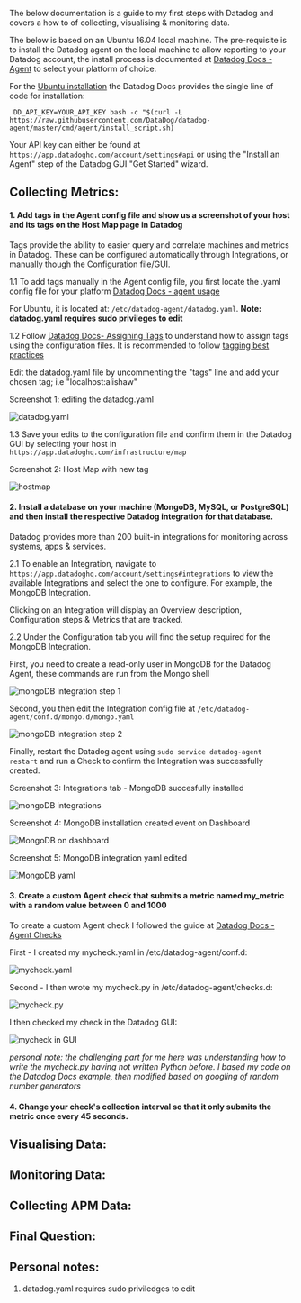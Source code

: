 The below documentation is a guide to my first steps with Datadog and covers a how to of collecting, visualising & monitoring data.

The below is based on an Ubuntu 16.04 local machine.
The pre-requisite is to install the Datadog agent on the local machine to allow reporting to your Datadog account, the install process is documented at [Datadog Docs - Agent](https://docs.datadoghq.com/agent/) to select your platform of choice. 

For the [Ubuntu installation](https://docs.datadoghq.com/agent/basic_agent_usage/ubuntu/) the Datadog Docs provides the single line of code for installation:

` DD_API_KEY=YOUR_API_KEY bash -c "$(curl -L https://raw.githubusercontent.com/DataDog/datadog-agent/master/cmd/agent/install_script.sh)`

Your API key can either be found at `https://app.datadoghq.com/account/settings#api` or using the "Install an Agent" step of the Datadog GUI "Get Started" wizard.

## Collecting Metrics:
#### 1. Add tags in the Agent config file and show us a screenshot of your host and its tags on the Host Map page in Datadog

Tags provide the ability to easier query and correlate machines and metrics in Datadog. These can be configured automatically through Integrations, or manually though the Configuration file/GUI.

1.1 To add tags manually in the Agent config file, you first locate the .yaml config file for your platform [Datadog Docs - agent usage](https://docs.datadoghq.com/agent/basic_agent_usage/)

For Ubuntu, it is located at: `/etc/datadog-agent/datadog.yaml`. 
**Note: datadog.yaml requires sudo privileges to edit**

1.2 Follow [Datadog Docs- Assigning Tags](https://docs.datadoghq.com/getting_started/tagging/assigning_tags) to understand how to assign tags using the configuration files. It is recommended to follow [tagging best practices](https://docs.datadoghq.com/getting_started/tagging/#tags-best-practices)

Edit the datadog.yaml file by uncommenting the "tags" line and add your chosen tag; i.e "localhost:alishaw"

Screenshot 1: editing the datadog.yaml

![datadog.yaml](https://github.com/ali-shaw/hiring-engineers/blob/ali-shaw-se/images/assiging-tag-datadogyaml.png)

1.3 Save your edits to the configuration file and confirm them in the Datadog GUI by selecting your host in `https://app.datadoghq.com/infrastructure/map`

Screenshot 2: Host Map with new tag

![hostmap](https://github.com/ali-shaw/hiring-engineers/blob/ali-shaw-se/images/assigning-tag-HostMap.png)

#### 2. Install a database on your machine (MongoDB, MySQL, or PostgreSQL) and then install the respective Datadog integration for that database.

Datadog provides more than 200 built-in integrations for monitoring across systems, apps & services. 

2.1 To enable an Integration, navigate to `https://app.datadoghq.com/account/settings#integrations` to view the available Integrations and select the one to configure. For example, the MongoDB Integration.

Clicking on an Integration will display an Overview description, Configuration steps & Metrics that are tracked.

2.2 Under the Configuration tab you will find the setup required for the MongoDB Integration. 

First, you need to create a read-only user in MongoDB for the Datadog Agent, these commands are run from the Mongo shell

![mongoDB integration step 1](https://github.com/ali-shaw/hiring-engineers/blob/ali-shaw-se/images/MongoDB_Integration_1.png)

Second, you then edit the Integration config file at `/etc/datadog-agent/conf.d/mongo.d/mongo.yaml`

![mongoDB integration step 2](https://github.com/ali-shaw/hiring-engineers/blob/ali-shaw-se/images/MongoDB_Integration_2.png)

Finally, restart the Datadog agent using `sudo service datadog-agent restart` and run a Check to confirm the Integration was successfully created.

Screenshot 3: Integrations tab - MongoDB succesfully installed

![mongoDB integrations](https://github.com/ali-shaw/hiring-engineers/blob/ali-shaw-se/images/Integrations_tab_MongoDB.png)

Screenshot 4: MongoDB installation created event on Dashboard

![MongoDB on dashboard](https://github.com/ali-shaw/hiring-engineers/blob/ali-shaw-se/images/MongoDB_installed.png)

Screenshot 5: MongoDB integration yaml edited

![MongoDB yaml](https://github.com/ali-shaw/hiring-engineers/blob/ali-shaw-se/images/MongoYAML.png)

#### 3. Create a custom Agent check that submits a metric named my_metric with a random value between 0 and 1000

To create a custom Agent check I followed the guide at [Datadog Docs - Agent Checks](https://docs.datadoghq.com/developers/agent_checks/)

First - I created my mycheck.yaml in /etc/datadog-agent/conf.d:

![mycheck.yaml](https://github.com/ali-shaw/hiring-engineers/blob/ali-shaw-se/images/mycheck_yaml.png)

Second - I then wrote my mycheck.py in /etc/datadog-agent/checks.d:

![mycheck.py](https://github.com/ali-shaw/hiring-engineers/blob/ali-shaw-se/images/mycheck_py.png)

I then checked my check in the Datadog GUI:

![mycheck in GUI](https://github.com/ali-shaw/hiring-engineers/blob/ali-shaw-se/images/mycheck_in_gui.png)

*personal note: the challenging part for me here was understanding how to write the mycheck.py having not written Python before. I based my code on the Datadog Docs example, then modified based on googling of random number generators*

#### 4. Change your check's collection interval so that it only submits the metric once every 45 seconds.



## Visualising Data:

## Monitoring Data:

## Collecting APM Data:

## Final Question:

## Personal notes:
1. datadog.yaml requires sudo priviledges to edit


